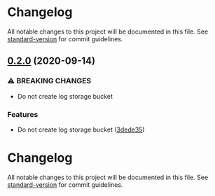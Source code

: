 # Changelog

All notable changes to this project will be documented in this file. See [standard-version](https://github.com/conventional-changelog/standard-version) for commit guidelines.

## [0.2.0](https://gitlab.com/guardianproject-ops/terraform-aws-account-settings/compare/0.1.0...0.2.0) (2020-09-14)


### ⚠ BREAKING CHANGES

* Do not create log storage bucket

### Features

* Do not create log storage bucket ([3dede35](https://gitlab.com/guardianproject-ops/terraform-aws-account-settings/commit/3dede352d0824a8b74986dd3bcf2be2f4794de48))

# Changelog

All notable changes to this project will be documented in this file. See [standard-version](https://github.com/conventional-changelog/standard-version) for commit guidelines.
